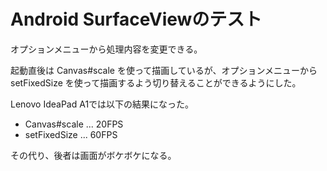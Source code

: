 Android SurfaceViewのテスト
===========================

オプションメニューから処理内容を変更できる。

起動直後は Canvas#scale を使って描画しているが、オプションメニューから setFixedSize を使って描画するよう切り替えることができるようにした。

Lenovo IdeaPad A1では以下の結果になった。

- Canvas#scale ... 20FPS
- setFixedSize ... 60FPS

その代り、後者は画面がボケボケになる。



